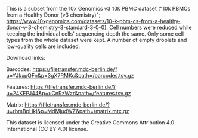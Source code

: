 This is a subset from the 10x Genomics v3 10k PBMC dataset ("10k PBMCs from a Healthy Donor (v3 chemistry)"; https://www.10xgenomics.com/datasets/10-k-pbm-cs-from-a-healthy-donor-v-3-chemistry-3-standard-3-0-0).
Cell numbers were reduced while keeping the individual cells' sequencing depth the same. Only some cell types from the whole dataset were kept. A number of empty droplets and low-quality cells are included.

Download links:

Barcodes: https://filetransfer.mdc-berlin.de/?u=YJkxpQFn&p=3gX7RMKc&path=/barcodes.tsv.gz

Features: https://filetransfer.mdc-berlin.de/?u=24KEPJ44&p=uCnRzWzr&path=/features.tsv.gz

Matrix: https://filetransfer.mdc-berlin.de/?u=rbmBpHkj&p=MdMjudWZ&path=/matrix.mtx.gz


This dataset is licensed under the Creative Commons Attribution 4.0 International (CC BY 4.0) license.
